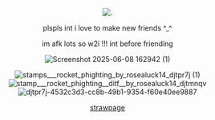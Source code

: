 <p align="center"

![.](https://komarev.com/ghpvc/?username=itarinn&color=lightgrey&label=stargazers)









<p align="center"


plspls int i love to make new friends ^_^ 

<p align="center"

im afk lots so w2i !!! int before friending

<p align="center"







![Screenshot 2025-06-08 162942 (1)](https://github.com/user-attachments/assets/573823c6-bdbc-4c70-bbdb-3d83eadc162f)


<p align="center"


![stamps___rocket_phighting_by_rosealuck14_djtpr7j (1)](https://github.com/user-attachments/assets/bd8c26fd-4924-46c4-acca-811362677870) ![stamp___rocket_phighting__ditf__by_rosealuck14_djtmnqv](https://github.com/user-attachments/assets/f7925b90-dc51-4b88-8bdc-fedaa12a3a5b)
![djtpr7j-4532c3d3-cc8b-49b1-9354-f60e40ee9887](https://github.com/user-attachments/assets/4aab4999-e83a-448d-8760-eb0d046f5634)








<p align="center"
  


[strawpage](https://twotimv.straw.page/)
</p
